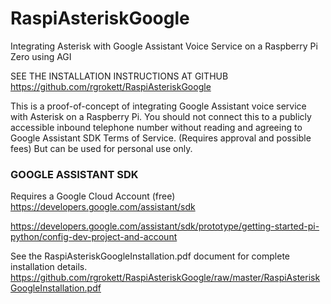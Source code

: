 # RaspiAsteriskGoogle
Integrating Asterisk with Google Assistant Voice Service on a Raspberry Pi Zero using AGI


SEE THE INSTALLATION INSTRUCTIONS AT GITHUB
https://github.com/rgrokett/RaspiAsteriskGoogle

This is a proof-of-concept of integrating Google Assistant voice service with Asterisk on a Raspberry Pi. You should not connect this to a publicly accessible inbound telephone number without reading and agreeing to Google Assistant SDK Terms of Service. (Requires approval and possible fees)  But can be used for personal use only.


### GOOGLE ASSISTANT SDK 
Requires a Google Cloud Account (free) 
https://developers.google.com/assistant/sdk

https://developers.google.com/assistant/sdk/prototype/getting-started-pi-python/config-dev-project-and-account

See the RaspiAsteriskGoogleInstallation.pdf document for complete installation details. https://github.com/rgrokett/RaspiAsteriskGoogle/raw/master/RaspiAsteriskGoogleInstallation.pdf

